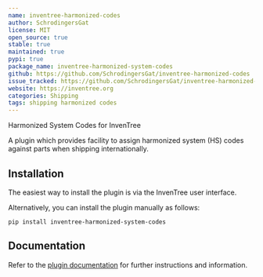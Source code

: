 ```yaml
---
name: inventree-harmonized-codes
author: SchrodingersGat
license: MIT
open_source: true
stable: true
maintained: true
pypi: true
package_name: inventree-harmonized-system-codes
github: https://github.com/SchrodingersGat/inventree-harmonized-codes
issue_tracked: https://github.com/SchrodingersGat/inventree-harmonized-codes/issues
website: https://inventree.org
categories: Shipping
tags: shipping harmonized codes
---
```


Harmonized System Codes for InvenTree

A plugin which provides facility to assign harmonized system (HS) codes against parts when shipping internationally.

## Installation

The easiest way to install the plugin is via the InvenTree user interface.

Alternatively, you can install the plugin manually as follows:

```
pip install inventree-harmonized-system-codes
```

## Documentation

Refer to the [plugin documentation](https://github.com/SchrodingersGat/inventree-harmonized-codes) for further instructions and information.
